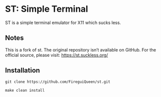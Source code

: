 # ST: Simple Terminal
ST is a simple terminal emulator for X11 which sucks less. 

## Notes 
This is a fork of st. The original repository isn’t available on GitHub. For the official source, please visit: https://st.suckless.org/

## Installation
``` 
git clone https://github.com/FireguiQueen/st.git
``` 

```
make clean install
``` 
